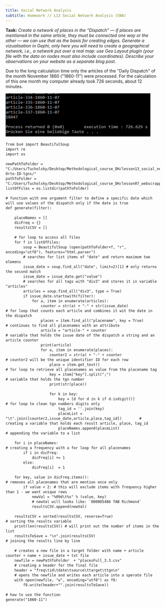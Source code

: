 ```yaml
---
title: Social Network Analysis
subtitle: Homework // L13 Social Network Analysis (SNA)
---
```

<b>Task:</b> <i>Create a network of places in the “Dispatch” — if places are mentioned in the same article, they must be connected one way or the other — we can use that as the basis for creating edges. Generate a vizualisation in Gephi, only here you will need to create a geographical network, i.e., a network put over a real map: use Geo Layout plugin (your file with the data on nodes must also include coordinates). Describe your observations on your website as a separate blog post.</i>

Due to the long calculation time only the articles of the "Daily Dispatch" of the month November 1860 ("1860-11") were processed. For the calculation of this one month my computer already took 726 seconds, about 12 minutes.

<img src="/img/726_seconds.png"/>

```
from bs4 import BeautifulSoup
import re
import os

newPathToFolder = "C:/Users/Tucholsky/Desktop/Methodological_course_DH/lesson13_social_network_analaysis/13-Orte-ID-tgns/"
pathToFolder = "C:/Users/Tucholsky/Desktop/Methodological_course_DH/lesson07_webscrapping/webscrapped_the_daily_dispatch/"
listOfFiles = os.listdir(pathToFolder)

# function with one argument filter to define a specific date which will use values of the dispatch only if the date is true
def generate(filter):

    placeNames = []
    dicFreq = {}
    resultsCSV = []

    # for loop to access all files
    for f in listOfFiles:
        soup = BeautifulSoup (open(pathToFolder+f, "r", encoding="utf8"), features="html.parser")
        # searches for list items of "date" and return maximum two elemens
        issue_date = soup.find_all("date", limit=2)[1] # only returns the second match
        issue_date = issue_date.get("value")
        # searches for all tags with "div3" and stores it in variable "articles"
        articles = soup.find_all("div3", type = True)
        if issue_date.startswith(filter):
            for a, item in enumerate(articles):
                counter = str(a) + "-" + str(issue_date)                        # for loop that counts each article and combines it wit the date in the dispatch
                places = item.find_all("placename", key = True)                 # continues to find all placenames with an attribute
                article = "article-" + counter                                  # variable that holds the issue date of the dispatch a string and an article counter
                print(article)
                for a, item in enumerate(places):
                    counter2 = str(a) + "-" + counter                           # counter2 will be the unique identifier ID for each row
                    place = item.get_text()                                     # for loop to retrieve all placenames as value from the placename tag
                    key = item["key"].split(";")                                # variable that holds the tgn number
                    print(str(place))

                    for k in key:
                        key = [d for d in k if d.isdigit()]                     # for loop to clean tgn numbers digits only
                        tag_id = ''.join(key)
                        placeList = "\t".join([counter2,issue_date,article,place,tag_id])        # creating a variable that holds each result article, place, tag_id
                        placeNames.append(placeList)                            # appending the variable to a list

    for i in placeNames:                                                        # creating a frequency with a for loop for all placenames
        if i in dicFreq:
            dicFreq[i] += 1
        else:
            dicFreq[i]  = 1

    for key, value in dicFreq.items():                                          # removes all placenames that are mention once only
        if value < 2: # this will exclude items with frequency higher than 1 - we want unique rows
            newVal = "%09d\t%s" % (value, key)
            # newVal will looks like: `000005486 TAB Richmond`
            resultsCSV.append(newVal)

    resultsCSV = sorted(resultsCSV, reverse=True)                               # sorting the results variable
    print(len(resultsCSV)) # will print out the number of items in the list
    resultsToSave = "\n".join(resultsCSV)                                       # joining the results line by line

    # creates a new file in a target folder with name + article counter + name + issue_date + txt file
    newfile = newPathToFolder  + "placesFull_3.3.csv"
    # creating a header for the final file
    header = "freq\tid\tdate\tsource\ttarget\ttgn\n"
    # opens the newfile and writes each article into a sperate file
    with open(newfile, "w", encoding="utf8") as f8:
        f8.write(header+"".join(resultsToSave))

# how to use the function
generate("1860-11")
```
